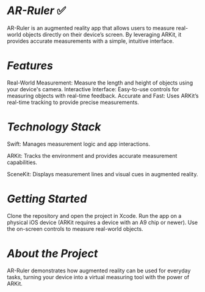 # *AR-Ruler* ✅
AR-Ruler is an augmented reality app that allows users to measure real-world objects directly on their device’s screen. By leveraging ARKit, it provides accurate measurements with a simple, intuitive interface.

# *Features*

Real-World Measurement: Measure the length and height of objects using your device's camera.
Interactive Interface: Easy-to-use controls for measuring objects with real-time feedback.
Accurate and Fast: Uses ARKit’s real-time tracking to provide precise measurements.

# *Technology Stack*

Swift: Manages measurement logic and app interactions.

ARKit: Tracks the environment and provides accurate measurement capabilities.

SceneKit: Displays measurement lines and visual cues in augmented reality.

# *Getting Started*

Clone the repository and open the project in Xcode.
Run the app on a physical iOS device (ARKit requires a device with an A9 chip or newer).
Use the on-screen controls to measure real-world objects.

# *About the Project*

AR-Ruler demonstrates how augmented reality can be used for everyday tasks, turning your device into a virtual measuring tool with the power of ARKit.

